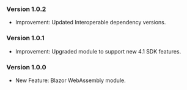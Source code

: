 ﻿### Version 1.0.2

- Improvement: Updated Interoperable dependency versions.

### Version 1.0.1

- Improvement: Upgraded module to support new 4.1 SDK features.

### Version 1.0.0

- New Feature: Blazor WebAssembly module.